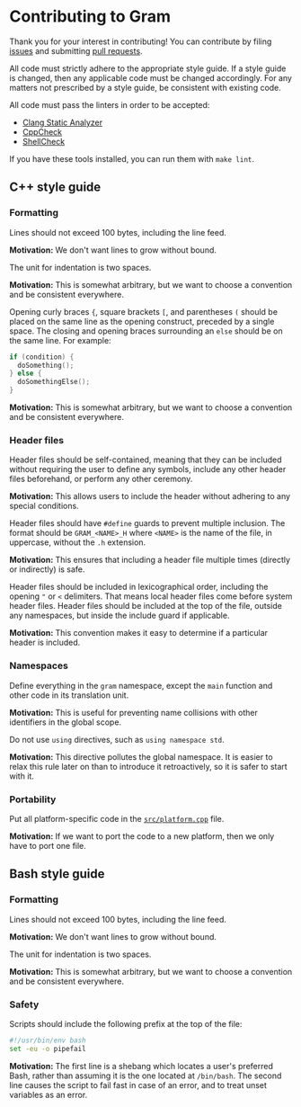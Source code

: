 # Contributing to Gram

Thank you for your interest in contributing! You can contribute by filing [issues](https://github.com/gramlang/gram/issues) and submitting [pull requests](https://github.com/gramlang/gram/pulls).

All code must strictly adhere to the appropriate style guide. If a style guide is changed, then any applicable code must be changed accordingly. For any matters not prescribed by a style guide, be consistent with existing code.

All code must pass the linters in order to be accepted:

- [Clang Static Analyzer](http://clang-analyzer.llvm.org/)
- [CppCheck](http://cppcheck.sourceforge.net/)
- [ShellCheck](http://www.shellcheck.net/)

If you have these tools installed, you can run them with `make lint`.

## C++ style guide

### Formatting

Lines should not exceed 100 bytes, including the line feed.

**Motivation:** We don't want lines to grow without bound.

The unit for indentation is two spaces.

**Motivation:** This is somewhat arbitrary, but we want to choose a convention and be consistent everywhere.

Opening curly braces `{`, square brackets `[`, and parentheses `(` should be placed on the same line as the opening construct, preceded by a single space. The closing and opening braces surrounding an `else` should be on the same line. For example:

```C++
if (condition) {
  doSomething();
} else {
  doSomethingElse();
}
```

**Motivation:** This is somewhat arbitrary, but we want to choose a convention and be consistent everywhere.

### Header files

Header files should be self-contained, meaning that they can be included without requiring the user to define any symbols, include any other header files beforehand, or perform any other ceremony.

**Motivation:** This allows users to include the header without adhering to any special conditions.

Header files should have `#define` guards to prevent multiple inclusion. The format should be `GRAM_<NAME>_H` where `<NAME>` is the name of the file, in uppercase, without the `.h` extension.

**Motivation:** This ensures that including a header file multiple times (directly or indirectly) is safe.

Header files should be included in lexicographical order, including the opening `"` or `<` delimiters. That means local header files come before system header files. Header files should be included at the top of the file, outside any namespaces, but inside the include guard if applicable.

**Motivation:** This convention makes it easy to determine if a particular header is included.

### Namespaces

Define everything in the `gram` namespace, except the `main` function and other code in its translation unit.

**Motivation:** This is useful for preventing name collisions with other identifiers in the global scope.

Do not use `using` directives, such as `using namespace std`.

**Motivation:** This directive pollutes the global namespace. It is easier to relax this rule later on than to introduce it retroactively, so it is safer to start with it.

### Portability

Put all platform-specific code in the [`src/platform.cpp`](https://github.com/gramlang/gram/blob/master/src/platform.cpp) file.

**Motivation:** If we want to port the code to a new platform, then we only have to port one file.

## Bash style guide

### Formatting

Lines should not exceed 100 bytes, including the line feed.

**Motivation:** We don't want lines to grow without bound.

The unit for indentation is two spaces.

**Motivation:** This is somewhat arbitrary, but we want to choose a convention and be consistent everywhere.

### Safety

Scripts should include the following prefix at the top of the file:

```bash
#!/usr/bin/env bash
set -eu -o pipefail
```

**Motivation:** The first line is a shebang which locates a user's preferred Bash, rather than assuming it is the one located at `/bin/bash`. The second line causes the script to fail fast in case of an error, and to treat unset variables as an error.

